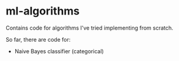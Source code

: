 # ml-algorithms
Contains code for algorithms I've tried implementing from scratch.

So far, there are code for:
- Naive Bayes classifier (categorical)
